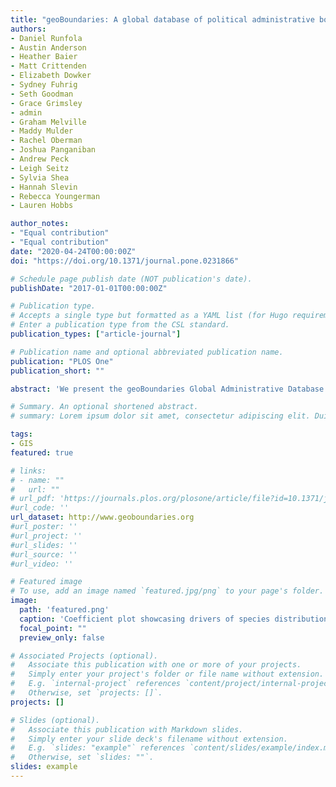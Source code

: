 ```yaml
---
title: "geoBoundaries: A global database of political administrative boundaries"
authors:
- Daniel Runfola
- Austin Anderson
- Heather Baier
- Matt Crittenden
- Elizabeth Dowker
- Sydney Fuhrig
- Seth Goodman
- Grace Grimsley
- admin
- Graham Melville
- Maddy Mulder
- Rachel Oberman
- Joshua Panganiban
- Andrew Peck
- Leigh Seitz
- Sylvia Shea
- Hannah Slevin
- Rebecca Youngerman
- Lauren Hobbs

author_notes:
- "Equal contribution"
- "Equal contribution"
date: "2020-04-24T00:00:00Z"
doi: "https://doi.org/10.1371/journal.pone.0231866"

# Schedule page publish date (NOT publication's date).
publishDate: "2017-01-01T00:00:00Z"

# Publication type.
# Accepts a single type but formatted as a YAML list (for Hugo requirements).
# Enter a publication type from the CSL standard.
publication_types: ["article-journal"]

# Publication name and optional abbreviated publication name.
publication: "PLOS One"
publication_short: ""

abstract: 'We present the geoBoundaries Global Administrative Database (geoBoundaries): an online, open license resource of the geographic boundaries of political administrative divisions (i.e., state, county). Contrasted to other resources geoBoundaries (1) provides detailed information on the legal open license for every boundary in the repository, and (2) focuses on provisioning highly precise boundary data to support accurate, replicable scientific inquiry. Further, all data is released in a structured form, allowing for the integration of geoBoundaries with large-scale computational workflows. Our database has records for every country around the world, with up to 5 levels of administrative hierarchy. The database is accessible at http://www.geoboundaries.org, and a static version is archived on the Harvard Dataverse.'

# Summary. An optional shortened abstract.
# summary: Lorem ipsum dolor sit amet, consectetur adipiscing elit. Duis posuere tellus ac convallis placerat. Proin tincidunt magna sed ex sollicitudin condimentum.

tags:
- GIS
featured: true

# links:
# - name: ""
#   url: ""
# url_pdf: 'https://journals.plos.org/plosone/article/file?id=10.1371/journal.pone.0231866&type=printable'
#url_code: ''
url_dataset: http://www.geoboundaries.org
#url_poster: ''
#url_project: ''
#url_slides: ''
#url_source: ''
#url_video: ''

# Featured image
# To use, add an image named `featured.jpg/png` to your page's folder. 
image: 
  path: 'featured.png'
  caption: 'Coefficient plot showcasing drivers of species distribution'
  focal_point: ""
  preview_only: false

# Associated Projects (optional).
#   Associate this publication with one or more of your projects.
#   Simply enter your project's folder or file name without extension.
#   E.g. `internal-project` references `content/project/internal-project/index.md`.
#   Otherwise, set `projects: []`.
projects: []

# Slides (optional).
#   Associate this publication with Markdown slides.
#   Simply enter your slide deck's filename without extension.
#   E.g. `slides: "example"` references `content/slides/example/index.md`.
#   Otherwise, set `slides: ""`.
slides: example
---
```


